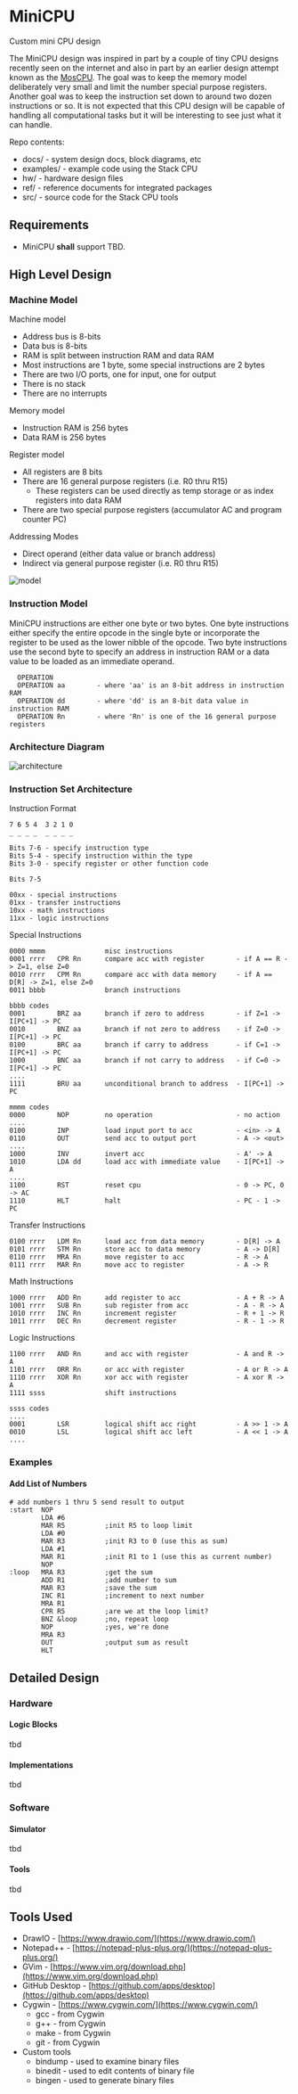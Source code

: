 # MiniCPU
Custom mini CPU design

The MiniCPU design was inspired in part by a couple of tiny CPU designs recently seen on the internet and also in part by an earlier design attempt known as the [MosCPU](https://github.com/dervish77/adgf/tree/master/dev/mos_cpu).  The goal was to keep the memory model deliberately very small and limit the number special purpose registers.  Another goal was to keep the instruction set down to around two dozen instructions or so.  It is not expected that this CPU design will be capable of handling all computational tasks but it will be interesting to see just what it can handle.

Repo contents:

* docs/          - system design docs, block diagrams, etc
* examples/      - example code using the Stack CPU
* hw/            - hardware design files
* ref/           - reference documents for integrated packages
* src/           - source code for the Stack CPU tools


## Requirements

* MiniCPU **shall** support TBD.


## High Level Design

### Machine Model

Machine model
- Address bus is 8-bits
- Data bus is 8-bits
- RAM is split between instruction RAM and data RAM
- Most instructions are 1 byte, some special instructions are 2 bytes
- There are two I/O ports, one for input, one for output
- There is no stack
- There are no interrupts

Memory model
- Instruction RAM is 256 bytes
- Data RAM is 256 bytes

Register model
- All registers are 8 bits
- There are 16 general purpose registers (i.e. R0 thru R15)
  - These registers can be used directly as temp storage or as index registers into data RAM
- There are two special purpose registers (accumulator AC and program counter PC)

Addressing Modes
- Direct operand (either data value or branch address)
- Indirect via general purpose register (i.e. R0 thru R15)

![model](https://github.com/dervish77/MiniCPU/blob/main/docs/MiniCPU-Machine-Model.png?raw=true)

### Instruction Model

MiniCPU instructions are either one byte or two bytes.  One byte instructions either specify the entire opcode in the single byte or incorporate the register to be used as the lower nibble of the opcode.  Two byte instructions use the second byte to specify an address in instruction RAM or a data value to be loaded as an immediate operand.  

```
  OPERATION
  OPERATION aa        - where 'aa' is an 8-bit address in instruction RAM
  OPERATION dd        - where 'dd' is an 8-bit data value in instruction RAM
  OPERATION Rn        - where 'Rn' is one of the 16 general purpose registers
```

### Architecture Diagram

![architecture](https://github.com/dervish77/MiniCPU/blob/main/docs/MiniCPU-Architecture.png?raw=true)

### Instruction Set Architecture

Instruction Format
```
7 6 5 4  3 2 1 0
_ _ _ _  _ _ _ _

Bits 7-6 - specify instruction type
Bits 5-4 - specify instruction within the type
Bits 3-0 - specify register or other function code

Bits 7-5

00xx - special instructions
01xx - transfer instructions
10xx - math instructions
11xx - logic instructions
```

Special Instructions
```
0000 mmmm               misc instructions
0001 rrrr   CPR Rn      compare acc with register        - if A == R -> Z=1, else Z=0
0010 rrrr   CPM Rn      compare acc with data memory     - if A == D[R] -> Z=1, else Z=0
0011 bbbb               branch instructions

bbbb codes
0001        BRZ aa      branch if zero to address        - if Z=1 -> I[PC+1] -> PC
0010        BNZ aa      branch if not zero to address    - if Z=0 -> I[PC+1] -> PC
0100        BRC aa      branch if carry to address       - if C=1 -> I[PC+1] -> PC
1000        BNC aa      branch if not carry to address   - if C=0 -> I[PC+1] -> PC
....
1111        BRU aa      unconditional branch to address  - I[PC+1] -> PC

mmmm codes
0000        NOP         no operation                     - no action
....
0100        INP         load input port to acc           - <in> -> A
0110        OUT         send acc to output port          - A -> <out>
....
1000        INV         invert acc                       - A' -> A
1010        LDA dd      load acc with immediate value    - I[PC+1] -> A
....
1100        RST         reset cpu                        - 0 -> PC, 0 -> AC
1110        HLT         halt                             - PC - 1 -> PC
```

Transfer Instructions
```
0100 rrrr   LDM Rn      load acc from data memory        - D[R] -> A
0101 rrrr   STM Rn      store acc to data memory         - A -> D[R]
0110 rrrr   MRA Rn      move register to acc             - R -> A
0111 rrrr   MAR Rn      move acc to register             - A -> R
```

Math Instructions
```
1000 rrrr   ADD Rn      add register to acc              - A + R -> A
1001 rrrr   SUB Rn      sub register from acc            - A - R -> A
1010 rrrr   INC Rn      increment register               - R + 1 -> R
1011 rrrr   DEC Rn      decrement register               - R - 1 -> R
```

Logic Instructions
```
1100 rrrr   AND Rn      and acc with register            - A and R -> A
1101 rrrr   ORR Rn      or acc with register             - A or R -> A
1110 rrrr   XOR Rn      xor acc with register            - A xor R -> A
1111 ssss               shift instructions

ssss codes
....
0001        LSR         logical shift acc right          - A >> 1 -> A
0010        LSL         logical shift acc left           - A << 1 -> A
.... 
```

### Examples

#### Add List of Numbers

```
# add numbers 1 thru 5 send result to output
:start  NOP
        LDA #6
        MAR R5          ;init R5 to loop limit
        LDA #0
        MAR R3          ;init R3 to 0 (use this as sum)
        LDA #1
        MAR R1          ;init R1 to 1 (use this as current number)
        NOP
:loop   MRA R3          ;get the sum
        ADD R1          ;add number to sum
        MAR R3          ;save the sum
        INC R1          ;increment to next number
        MRA R1
        CPR R5          ;are we at the loop limit?
        BNZ &loop       ;no, repeat loop
        NOP             ;yes, we're done
        MRA R3
        OUT             ;output sum as result
        HLT
```


## Detailed Design

### Hardware

#### Logic Blocks

tbd

#### Implementations

tbd

### Software

#### Simulator

tbd

#### Tools

tbd


## Tools Used

* DrawIO - [https://www.drawio.com/](https://www.drawio.com/)
* Notepad++ - [https://notepad-plus-plus.org/](https://notepad-plus-plus.org/)
* GVim - [https://www.vim.org/download.php](https://www.vim.org/download.php)
* GitHub Desktop - [https://github.com/apps/desktop](https://github.com/apps/desktop)
* Cygwin - [https://www.cygwin.com/](https://www.cygwin.com/)
  * gcc - from Cygwin
  * g++ - from Cygwin
  * make - from Cygwin
  * git - from Cygwin
* Custom tools
  * bindump - used to examine binary files
  * binedit - used to edit contents of binary file
  * bingen - used to generate binary files








